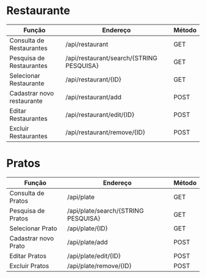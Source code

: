 # Restaurante

| Função                     | Endereço                                 | Método  |
|----------------------------|------------------------------------------|---------|
| Consulta de Restaurantes   | /api/restaurant                          | GET     |
| Pesquisa de Restaurantes   | /api/restaurant/search/{STRING PESQUISA} | GET     |
| Selecionar Restaurante     | /api/restaurant/{ID}                     | GET     |
| Cadastrar novo restaurante | /api/restaurant/add                      | POST    |
| Editar Restaurantes        | /api/restaurant/edit/{ID}                | POST    |
| Excluir Restaurantes       | /api/restaurant/remove/{ID}              | POST    |

# Pratos

| Função               | Endereço                            | Método  |
|----------------------|-------------------------------------|---------|
| Consulta de Pratos   | /api/plate                          | GET     |
| Pesquisa de Pratos   | /api/plate/search/{STRING PESQUISA} | GET     |
| Selecionar Prato     | /api/plate/{ID}                     | GET     |
| Cadastrar novo Prato | /api/plate/add                      | POST    |
| Editar Pratos        | /api/plate/edit/{ID}                | POST    |
| Excluir Pratos       | /api/plate/remove/{ID}              | POST    |
